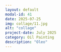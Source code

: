 ```yaml
---
layout: default
modal-id: 41
date: 2025-07-25
img: collage/11.jpg
alt: "collage"
project-date: July 2025
category: Oil Painting
description: "Oleo"
---
```

